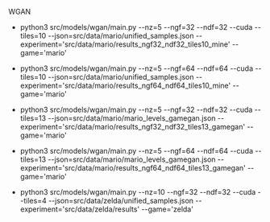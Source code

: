WGAN
* python3 src/models/wgan/main.py  --nz=5 --ngf=32 --ndf=32 --cuda --tiles=10 --json=src/data/mario/unified_samples.json --experiment='src/data/mario/results_ngf32_ndf32_tiles10_mine' --game='mario'
* python3 src/models/wgan/main.py  --nz=5 --ngf=64 --ndf=64 --cuda --tiles=10 --json=src/data/mario/unified_samples.json --experiment='src/data/mario/results_ngf64_ndf64_tiles10_mine' --game='mario'
* python3 src/models/wgan/main.py  --nz=5 --ngf=32 --ndf=32 --cuda --tiles=13 --json=src/data/mario/mario_levels_gamegan.json --experiment='src/data/mario/results_ngf32_ndf32_tiles13_gamegan' --game='mario'
* python3 src/models/wgan/main.py  --nz=5 --ngf=64 --ndf=64 --cuda --tiles=13 --json=src/data/mario/mario_levels_gamegan.json --experiment='src/data/mario/results_ngf64_ndf64_tiles13_gamegan' --game='mario'

* python3 src/models/wgan/main.py  --nz=10 --ngf=32 --ndf=32 --cuda --tiles=4 --json=src/data/zelda/unified_samples.json --experiment='src/data/zelda/results' --game='zelda'